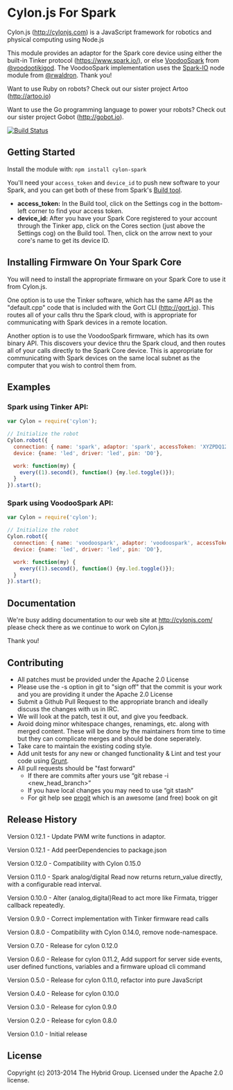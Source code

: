 # Cylon.js For Spark

Cylon.js (http://cylonjs.com) is a JavaScript framework for robotics and physical computing using Node.js

This module provides an adaptor for the Spark core device using either the built-in Tinker protocol (https://www.spark.io/), or else [VoodooSpark](https://github.com/voodootikigod/voodoospark) from [@voodootikigod](https://github.com/voodootikigod). The VoodooSpark implementation uses the [Spark-IO](https://github.com/rwaldron/spark-io) node module from [@rwaldron](https://github.com/rwaldron/). Thank you! 

Want to use Ruby on robots? Check out our sister project Artoo (http://artoo.io)

Want to use the Go programming language to power your robots? Check out our sister project Gobot (http://gobot.io).

[![Build Status](https://secure.travis-ci.org/hybridgroup/cylon-spark.png?branch=master)](http://travis-ci.org/hybridgroup/cylon-spark)

## Getting Started

Install the module with: `npm install cylon-spark`

You'll need your `access_token` and `device_id` to push new software to your
Spark, and you can get both of these from Spark's [Build
tool](https://spark.io/build).

- **access_token:** In the Build tool, click on the Settings cog in the
  bottom-left corner to find your access token.
- **device_id:** After you have your Spark Core registered to your account
  through the Tinker app, click on the Cores section (just above the Settings
  cog) on the Build tool. Then, click on the arrow next to your core's name to
  get its device ID.

## Installing Firmware On Your Spark Core

You will need to install the appropriate firmware on your Spark Core to use it from Cylon.js. 

One option is to use the Tinker software, which has the same API as the "default.cpp" code that is included with the Gort CLI (http://gort.io). This routes all of your calls thru the Spark cloud, with is appropriate for communicating with Spark devices in a remote location.

Another option is to use the VoodooSpark firmware, which has its own binary API. This discovers your device thru the Spark cloud, and then routes all of your calls directly to the Spark Core device. This is appropriate for communicating with Spark devices on the same local subnet as the computer that you wish to control them from.

## Examples

### Spark using Tinker API:
```javascript
var Cylon = require('cylon');

// Initialize the robot
Cylon.robot({
  connection: { name: 'spark', adaptor: 'spark', accessToken: 'XYZPDQ123', deviceId: '123ABC456' },
  device: {name: 'led', driver: 'led', pin: 'D0'},

  work: function(my) {
    every((1).second(), function() {my.led.toggle()});
  }
}).start();
```
### Spark using VoodooSpark API:
```javascript
var Cylon = require('cylon');

// Initialize the robot
Cylon.robot({
  connection: { name: 'voodoospark', adaptor: 'voodoospark', accessToken: 'XYZPDQ123', deviceId: '123ABC456', module: 'spark' },
  device: {name: 'led', driver: 'led', pin: 'D0'},

  work: function(my) {
    every((1).second(), function() {my.led.toggle()});
  }
}).start();
```

## Documentation
We're busy adding documentation to our web site at http://cylonjs.com/ please check there as we continue to work on Cylon.js

Thank you!

## Contributing

* All patches must be provided under the Apache 2.0 License
* Please use the -s option in git to "sign off" that the commit is your work and you are providing it under the Apache 2.0 License
* Submit a Github Pull Request to the appropriate branch and ideally discuss the changes with us in IRC.
* We will look at the patch, test it out, and give you feedback.
* Avoid doing minor whitespace changes, renamings, etc. along with merged content. These will be done by the maintainers from time to time but they can complicate merges and should be done seperately.
* Take care to maintain the existing coding style.
* Add unit tests for any new or changed functionality & Lint and test your code using [Grunt](http://gruntjs.com/).
* All pull requests should be "fast forward"
  * If there are commits after yours use “git rebase -i <new_head_branch>”
  * If you have local changes you may need to use “git stash”
  * For git help see [progit](http://git-scm.com/book) which is an awesome (and free) book on git

## Release History

Version 0.12.1 - Update PWM write functions in adaptor.

Version 0.12.1 - Add peerDependencies to package.json

Version 0.12.0 - Compatibility with Cylon 0.15.0

Version 0.11.0 - Spark analog/digital Read now returns return_value directly, with a configurable read interval.

Version 0.10.0 - Alter {analog,digital}Read to act more like Firmata, trigger callback repeatedly.

Version 0.9.0 - Correct implementation with Tinker firmware read calls

Version 0.8.0 - Compatibility with Cylon 0.14.0, remove node-namespace.

Version 0.7.0 - Release for cylon 0.12.0

Version 0.6.0 - Release for cylon 0.11.2, Add support for server side events, user defined functions, variables and a firmware upload cli command

Version 0.5.0 - Release for cylon 0.11.0, refactor into pure JavaScript

Version 0.4.0 - Release for cylon 0.10.0

Version 0.3.0 - Release for cylon 0.9.0

Version 0.2.0 - Release for cylon 0.8.0

Version 0.1.0 - Initial release

## License
Copyright (c) 2013-2014 The Hybrid Group. Licensed under the Apache 2.0 license.

